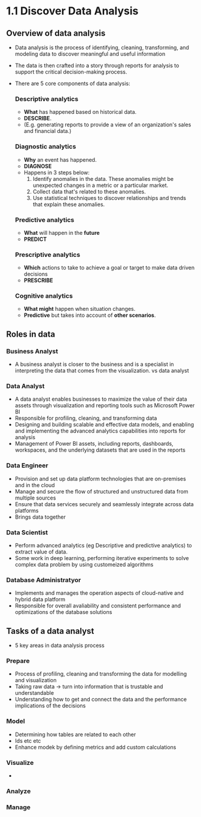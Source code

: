 # 1.1 Discover Data Analysis #

## Overview of data analysis ##
- Data analysis is the process of identifying, cleaning, transforming, and modeling data to discover meaningful and useful information
- The data is then crafted into a story through reports for analysis to support the critical decision-making process.
- There are 5 core components of data analysis:

    ### Descriptive analytics ###
	- **What** has happened based on historical data. 
	- **DESCRIBE**. 
    - (E.g. generating reports to provide a view of an organization's sales and financial data.)
    ### Diagnostic analytics ###
	- **Why** an event has happened. 
	- **DIAGNOSE**
     - Happens in 3 steps below:
       1) Identify anomalies in the data. These anomalies might be unexpected changes in a metric or a particular market.
       2) Collect data that's related to these anomalies.
       3) Use statistical techniques to discover relationships and trends that explain these anomalies.
    ### Predictive analytics ###
	- **What** will happen in the **future** 
	- **PREDICT**
    ### Prescriptive analytics ### 
	- **Which** actions to take to achieve a goal or target to make data driven decisions 
	- **PRESCRIBE**
    ### **Cognitive** analytics ###
	- **What might** happen when situation changes. 
	- **Predictive** but takes into account of **other scenarios**.

## Roles in data ##

### Business Analyst ###
- A business analyst is closer to the business and is a specialist in interpreting the data that comes from the visualization. vs data analyst

### Data Analyst ###
- A data analyst enables businesses to maximize the value of their data assets through visualization and reporting tools such as Microsoft Power BI
- Responsible for profiling, cleaning, and transforming data
- Designing and building scalable and effective data models, and enabling and implementing the advanced analytics capabilities into reports for analysis
- Management of Power BI assets, including reports, dashboards, workspaces, and the underlying datasets that are used in the reports

### Data Engineer ###
- Provision and set up data platform technologies that are on-premises and in the cloud
- Manage and secure the flow of structured and unstructured data from multiple sources
- Ensure that data services securely and seamlessly integrate across data platforms
- Brings data together

### Data Scientist ###
- Perform advanced analytics (eg Descriptive and predictive analytics) to extract value of data.
- Some work in deep learning, performing iterative experiments to solve complex data problem by using customeized algorithms

### Database Administratyor ###
- Implements and manages the operation aspects of cloud-native and hybrid data platform
- Responsible for overall avaliability and consistent performance and optimizations of the database solutions

## Tasks of a data analyst ##
- 5 key areas in data analysis process

### Prepare ###
- Process of profiling, cleaning and transforming the data for modelling and visualization
- Taking raw data -> turn into information that is trustable and understandable
- Understanding how to get and connect the data and the performance implications of the decisions

### Model ###
- Determining how tables are related to each other
- Ids etc etc
- Enhance modek by defining metrics and add custom calculations

### Visualize ###
- 

### Analyze ###

### Manage ###
